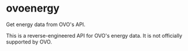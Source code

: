 # ovoenergy

Get energy data from OVO's API.

This is a reverse-engineered API for OVO's energy data. It is not officially supported by OVO.
